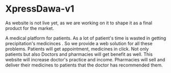 # XpressDawa-v1
As website is not live yet, as we are working on it to shape it as a final product for the market.


A medical platform for  patients. As a lot of patient's time is wasted in getting precipitation's medicinces . So we provide a web solution for all these problems. Patients will get appointment, medicines in click. Not only patients but also Doctors and pharmacies will get benefit as well. This website will increase doctor's practice and income. Pharmacies will sell and deliver their medicines to patients that the doctor has recommended them.
